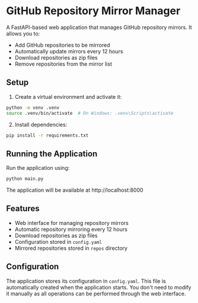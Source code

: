 # GitHub Repository Mirror Manager

A FastAPI-based web application that manages GitHub repository mirrors. It allows you to:
- Add GitHub repositories to be mirrored
- Automatically update mirrors every 12 hours
- Download repositories as zip files
- Remove repositories from the mirror list

## Setup

1. Create a virtual environment and activate it:
```bash
python -m venv .venv
source .venv/bin/activate  # On Windows: .venv\Scripts\activate
```

2. Install dependencies:
```bash
pip install -r requirements.txt
```

## Running the Application

Run the application using:
```bash
python main.py
```

The application will be available at http://localhost:8000

## Features

- Web interface for managing repository mirrors
- Automatic repository mirroring every 12 hours
- Download repositories as zip files
- Configuration stored in `config.yaml`
- Mirrored repositories stored in `repos` directory

## Configuration

The application stores its configuration in `config.yaml`. This file is automatically created when the application starts. You don't need to modify it manually as all operations can be performed through the web interface.
